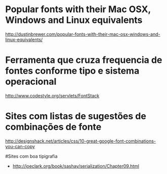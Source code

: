 
# Popular fonts with their Mac OSX, Windows and Linux equivalents
http://dustinbrewer.com/popular-fonts-with-their-mac-osx-windows-and-linux-equivalents/

# Ferramenta que cruza frequencia de fontes conforme tipo e sistema operacional
http://www.codestyle.org/servlets/FontStack

# Sites com listas de sugestões de combinações de fonte
http://designshack.net/articles/css/10-great-google-font-combinations-you-can-copy

#Sites com boa tipigrafia
- http://joeclark.org/book/sashay/serialization/Chapter09.html